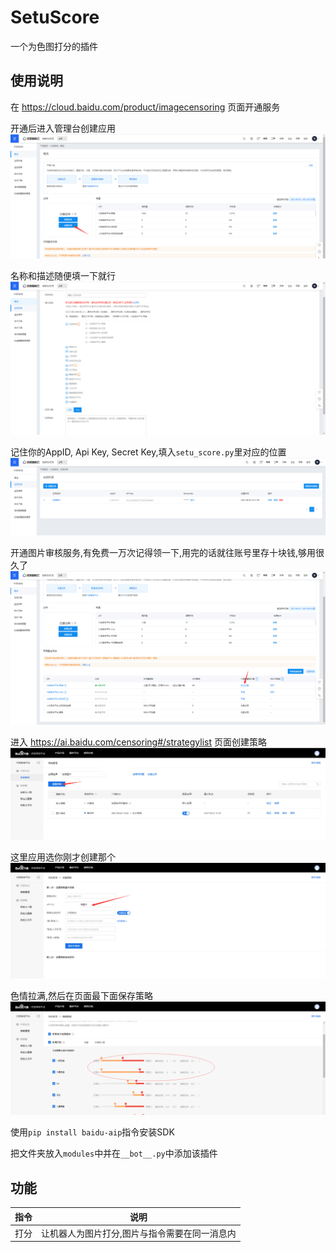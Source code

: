 # SetuScore
一个为色图打分的插件

## 使用说明

在 https://cloud.baidu.com/product/imagecensoring 页面开通服务

开通后进入管理台创建应用
![img](./img/img1.png)

名称和描述随便填一下就行
![img](./img/img2.png)

记住你的AppID, Api Key, Secret Key,填入`setu_score.py`里对应的位置
![img](./img/img3.png)

开通图片审核服务,有免费一万次记得领一下,用完的话就往账号里存十块钱,够用很久了
![img](./img/img7.png)

进入 https://ai.baidu.com/censoring#/strategylist 页面创建策略
![img](./img/img4.png)

这里应用选你刚才创建那个
![img](./img/img5.png)

色情拉满,然后在页面最下面保存策略
![img](./img/img6.png)


使用`pip install baidu-aip`指令安装SDK

把文件夹放入`modules`中并在`__bot__.py`中添加该插件

## 功能
|指令|说明|
|-----|-----|
|打分|让机器人为图片打分,图片与指令需要在同一消息内|
